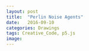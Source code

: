 ```yaml
---
layout: post
title:  "Perlin Noise Agents"
date:   2016-09-10
categories: Drawings
tags: Creative_Code, p5.js
image:
---
```

<script src="/js/p5Sketches/P5perlinFlowAgentsSketch.js" type="text/javascript"></script>
<script src="/js/p5Objects/P5_particle.js"></script>
<script src="/js/p5Objects/P5_flowField.js"></script>
